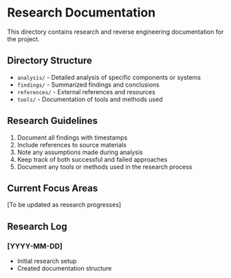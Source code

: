 # Research Documentation

This directory contains research and reverse engineering documentation for the project.

## Directory Structure

- `analysis/` - Detailed analysis of specific components or systems
- `findings/` - Summarized findings and conclusions
- `references/` - External references and resources
- `tools/` - Documentation of tools and methods used

## Research Guidelines

1. Document all findings with timestamps
2. Include references to source materials
3. Note any assumptions made during analysis
4. Keep track of both successful and failed approaches
5. Document any tools or methods used in the research process

## Current Focus Areas

[To be updated as research progresses]

## Research Log

### [YYYY-MM-DD]

- Initial research setup
- Created documentation structure
